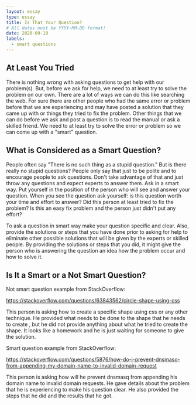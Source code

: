 ```yaml
---
layout: essay
type: essay
title: Is That Your Question?
# All dates must be YYYY-MM-DD format!
date: 2020-09-10
labels:
  - smart questions
---
```



At Least You Tried
---
There is nothing wrong with asking questions to get help with our problem(s). But, before we ask for help, we need to at least try to solve the problem on our own. There are  a lot of ways we can do this like searching the web. For sure there are other people who had the same error or problem before that we are experiencing and may have posted a solution that they came up with or things they tried to fix the problem. Other things that we can do before we ask and post a question is to read the manual or ask a skilled friend. We need to at least try to solve the error or problem so we can come up with a "smart" question.


What is Considered as a Smart Question?
---
People often say "There is no such thing as a stupid question." But is there really no stupid questions? People only say that just to be polite and to encourage people to ask questions. Don't take advantage of that and just throw any questions and expect experts to answer them. Ask in a smart way. Put yourself in the position of the person who will see and answer your question. When you see the question ask yourself: is this question worth your time and effort to answer? Did this person at least tried to fix the problem?  Is this an easy fix problem and the person just didn't put any effort?

To ask a question in smart way make your question specific and clear. Also, provide the solutions or steps that you have done prior to asking for help to eliminate other possible solutions that will be given by the experts or skilled people. By providing the solutions or steps that you did, it might give the person who is answering the question an idea how the problem occur and how to solve it. 


Is It a Smart or a Not Smart Question?
---
Not smart question example from StackOverflow:

https://stackoverflow.com/questions/63843562/circle-shape-using-css

This person is asking how to create a specific shape using css or any other technique. He provided what needs to be done to the shape that he needs to create , but he did not provide anything about what he tried to create the shape. It looks like a homework and he is just waiting for someone to give the solution.

Smart question example from StackOverflow:

https://stackoverflow.com/questions/5876/how-do-i-prevent-dnsmasq-from-appending-my-domain-name-to-invalid-domain-request

This person is asking how will he prevent dnsmasq from appending his domain name to invalid domain requests. He gave details about the problem that he is experiencing to make his question clear. He also provided the steps that he did and the results that he got. 
